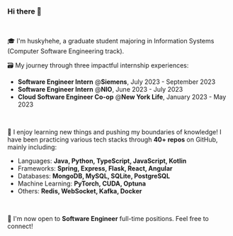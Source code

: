 ### Hi there 👋

<br>

🎓 I'm huskyhehe, a graduate student majoring in Information Systems (Computer Software Engineering track).

🗃 My journey through three impactful internship experiences:
  - **Software Engineer Intern** @**Siemens**, July 2023 - September 2023
  - **Software Engineer Intern** @**NIO**, June 2023 - July 2023
  - **Cloud Software Engineer Co-op** @**New York Life**, January 2023 - May 2023

<!-- My main work includes:
  - Boost sales agents efficiency by implementing the Retirement Assessment Module of an insurance planning and recommendation tool which ranks 6th most frequently used application using **JavaScript** (Node.js, React, Redux) at Digital Research & Development Lab.
  - Consume **Java Spring** & **PostgreSQL** **RESTful** services using Axios. 
  - Monitor performance by sending logs to **AWS CloudWatch**. -->
  
<br>

👀 I enjoy learning new things and pushing my boundaries of knowledge! I have been practicing various tech stacks through **40+ repos** on GitHub, mainly including:
 - Languages: **Java, Python, TypeScript, JavaScript, Kotlin**
 - Frameworks: **Spring, Express, Flask, React, Angular**
 - Databases: **MongoDB, MySQL, SQLite, PostgreSQL**
 - Machine Learning: **PyTorch, CUDA, Optuna**
 - Others: **Redis, WebSocket, Kafka, Docker**
<!-- You can find my repos using tags such as:
  - **[#cracking-frameworks](https://github.com/topics/cracking-frameworks)**:
    - **Java**: Spring, Kafka
    - **Python**: Django, Django Channels, Celery, Flask ...
    - **Javascript**: React, Express, Redux, Axios ... 
    - **Kotlin**
  - Redis, Kafka ... -->
  
<br>

🤗 I'm now open to **Software Engineer** full-time positions. Feel free to connect!

<!--
**huskyhehe/huskyhehe** is a ✨ _special_ ✨ repository because its `README.md` (this file) appears on your GitHub profile.

Here are some ideas to get you started:

- 🔭 I’m currently working on ...
- 🌱 I’m currently learning ...
- 👯 I’m looking to collaborate on ...
- 🤔 I’m looking for help with ...
- 💬 Ask me about ...
- 📫 How to reach me: ...
- 😄 Pronouns: ...
- ⚡ Fun fact: ...
-->
